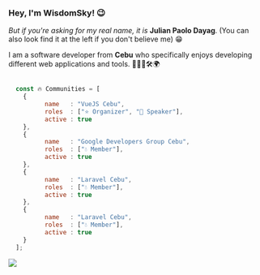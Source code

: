 ### Hey, I'm WisdomSky! 😉


<i>But if you're asking for my real name, it is </i> <strong>Julian Paolo Dayag</strong>. (You can also look find it at the left if you don't believe me) 😁


I am a software developer from **Cebu** who specifically enjoys developing different web applications and tools. 👨🏽‍💻🛠🌍


```javascript

  const 🔥 Communities = [
    {
          name   : "VueJS Cebu",
          roles  : ["⭐️ Organizer", "🎤 Speaker"],
          active : true
    },
    {
          name   : "Google Developers Group Cebu",
          roles  : ["💧 Member"],
          active : true
    },
    {
          name   : "Laravel Cebu",
          roles  : ["💧 Member"],
          active : true
    },
    {
          name   : "Laravel Cebu",
          roles  : ["💧 Member"],
          active : true
    }
  ];

```


![](https://github-readme-stats.vercel.app/api?username=wisdomsky&show_icons=true&title_color=fff&icon_color=79ff97&text_color=9f9f9f&bg_color=151515)
